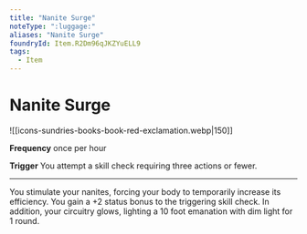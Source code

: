 ```yaml
---
title: "Nanite Surge"
noteType: ":luggage:"
aliases: "Nanite Surge"
foundryId: Item.R2Dm96qJKZYuELL9
tags:
  - Item
---
```


# Nanite Surge
![[icons-sundries-books-book-red-exclamation.webp|150]]

**Frequency** once per hour

**Trigger** You attempt a skill check requiring three actions or fewer.

* * *

You stimulate your nanites, forcing your body to temporarily increase its efficiency. You gain a +2 status bonus to the triggering skill check. In addition, your circuitry glows, lighting a 10 foot emanation with dim light for 1 round.

